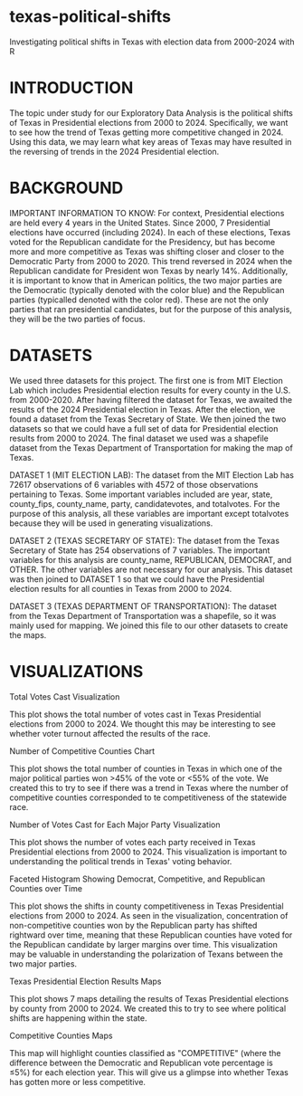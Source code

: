 # texas-political-shifts
Investigating political shifts in Texas with election data from 2000-2024 with R

# INTRODUCTION
The topic under study for our Exploratory Data Analysis is the political shifts of Texas in Presidential elections from 2000 to 2024. Specifically, we want to see how the trend of Texas getting more competitive changed in 2024. Using this data, we may learn what key areas of Texas may have resulted in the reversing of trends in the 2024 Presidential election.

# BACKGROUND
IMPORTANT INFORMATION TO KNOW: For context, Presidential elections are held every 4 years in the United States. Since 2000, 7 Presidential elections have occurred (including 2024). In each of these elections, Texas voted for the Republican candidate for the Presidency, but has become more and more competitive as Texas was shifting closer and closer to the Democratic Party from 2000 to 2020. This trend reversed in 2024 when the Republican candidate for President won Texas by nearly 14%. Additionally, it is important to know that in American politics, the two major parties are the Democratic (typically denoted with the color blue) and the Republican parties (typicalled denoted with the color red). These are not the only parties that ran presidential candidates, but for the purpose of this analysis, they will be the two parties of focus.

# DATASETS
We used three datasets for this project. The first one is from MIT Election Lab which includes Presidential election results for every county in the U.S. from 2000-2020. After having filtered the dataset for Texas, we awaited the results of the 2024 Presidential election in Texas. After the election, we found a dataset from the Texas Secretary of State. We then joined the two datasets so that we could have a full set of data for Presidential election results from 2000 to 2024. The final dataset we used was a shapefile dataset from the Texas Department of Transportation for making the map of Texas.

DATASET 1 (MIT ELECTION LAB): The dataset from the MIT Election Lab has 72617 observations of 6 variables with 4572 of those observations pertaining to Texas. Some important variables included are year, state, county_fips, county_name, party, candidatevotes, and totalvotes. For the purpose of this analysis, all these variables are important except totalvotes because they will be used in generating visualizations.

DATASET 2 (TEXAS SECRETARY OF STATE): The dataset from the Texas Secretary of State has 254 observations of 7 variables. The important variables for this analysis are county_name, REPUBLICAN, DEMOCRAT, and OTHER. The other variables are not necessary for our analysis. This dataset was then joined to DATASET 1 so that we could have the Presidential election results for all counties in Texas from 2000 to 2024.

DATASET 3 (TEXAS DEPARTMENT OF TRANSPORTATION): The dataset from the Texas Department of Transportation was a shapefile, so it was mainly used for mapping. We joined this file to our other datasets to create the maps.

# VISUALIZATIONS
Total Votes Cast Visualization

This plot shows the total number of votes cast in Texas Presidential elections from 2000 to 2024. We thought this may be interesting to see whether voter turnout affected the results of the race.


Number of Competitive Counties Chart

This plot shows the total number of counties in Texas in which one of the major political parties won >45% of the vote or <55% of the vote. We created this to try to see if there was a trend in Texas where the number of competitive counties corresponded to te competitiveness of the statewide race.


Number of Votes Cast for Each Major Party Visualization

This plot shows the number of votes each party received in Texas Presidential elections from 2000 to 2024. This visualization is important to understanding the political trends in Texas' voting behavior.


Faceted Histogram Showing Democrat, Competitive, and Republican Counties over Time

This plot shows the shifts in county competitiveness in Texas Presidential elections from 2000 to 2024. As seen in the visualization, concentration of non-competitive counties won by the Republican party has shifted rightward over time, meaning that these Republican counties have voted for the Republican candidate by larger margins over time. This visualization may be valuable in understanding the polarization of Texans between the two major parties.


Texas Presidential Election Results Maps

This plot shows 7 maps detailing the results of Texas Presidential elections by county from 2000 to 2024. We created this to try to see where political shifts are happening within the state.


Competitive Counties Maps

This map will highlight counties classified as "COMPETITIVE" (where the difference between the Democratic and Republican vote percentage is ≤5%) for each election year. This will give us a glimpse into whether Texas has gotten more or less competitive.
